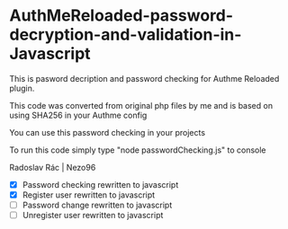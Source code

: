 # AuthMeReloaded-password-decryption-and-validation-in-Javascript
This is pasword decription and password checking for Authme Reloaded plugin.

This code was converted from original php files by me and is based on using SHA256 in your Authme config

You can use this password checking in your projects

To run this code simply type "node passwordChecking.js" to console

Radoslav Rác | Nezo96

- [x] Password checking rewritten to javascript
- [x] Register user rewritten to javascript
- [ ] Password change rewritten to javascript
- [ ] Unregister user rewritten to javascript
